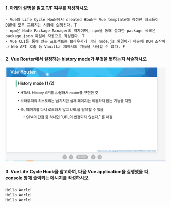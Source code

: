#### 1. 아래의 설명을 읽고 T/F 여부를 작성하시오

```
- Vue의 Life Cycle Hook에서 created Hook은 Vue template에 작성한 요소들이 DOM에 모두 그려지는 시점에 실행된다. T
- npm은 Node Package Manager의 약자이며, npm을 통해 설치한 package 목록은 package.json 파일에 자동으로 작성된다. T
- Vue CLI를 통해 만든 프로젝트는 브라우저가 아닌 node.js 환경이기 때문에 DOM 조작이나 Web API 호출 등 Vanilla JS에서의 기능을 사용할 수 없다. F
```



#### 2. Vue Router에서 설정하는 history mode가 무엇을 뜻하는지 서술하시오

![image-20220509190244635](homework.assets/image-20220509190244635.png)



#### 3. Vue Life Cycle Hook을 참고하여, 다음 Vue application을 실행했을 때, console 창에 출력되는 메시지를 작성하시오

````
Hello World
Hello World
Hello World
````

